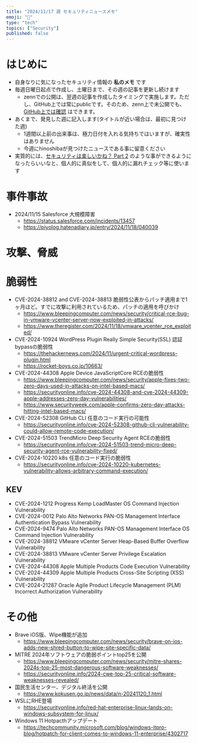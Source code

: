 ```yaml
---
title: "2024/11/17 週 セキュリティニュースメモ"
emoji: "🔖"
type: "tech"
topics: ["Security"]
published: false
---
```


# はじめに
* 自身なりに気になったセキュリティ情報の **私のメモ** です
* 毎週日曜日起点で作成し、土曜日まで、その週の記事を更新し続けます
    * zennでの公開は、翌週の記事を作成したタイミングで実施します。ただし、GitHub上では常にpublicです。そのため、zenn上で未公開でも、[GitHub上では確認](https://github.com/hinoshiba/zenn.dev/tree/main/articles) はできます。
* あくまで、発見した週に記入します(タイトルが近い場合は、最初に見つけた週)
    * 1週間以上前の出来事は、極力日付を入れる気持ちではいますが、確実性はありません
    * 今週にhinoshibaが見つけたニュースである事に留意ください
* 実質的には、[セキュリティは楽しいかね？ Part 2](https://negi.hatenablog.com/) のような事ができるようになったらいいなと、個人的に真似をして、個人的に漏れチェック等に使います

# 事件事故

* 2024/11/15 Salesforce 大規模障害
    * https://status.salesforce.com/incidents/13457
    * https://piyolog.hatenadiary.jp/entry/2024/11/18/040039

# 攻撃、脅威

# 脆弱性
* CVE-2024-38812 and CVE-2024-38813 脆弱性公表からパッチ適用まで1ヶ月ほど。すでに攻撃に利用されているため、パッチの適用を呼びかけ
    * https://www.bleepingcomputer.com/news/security/critical-rce-bug-in-vmware-vcenter-server-now-exploited-in-attacks/
    * https://www.theregister.com/2024/11/18/vmware_vcenter_rce_exploited/
* CVE-2024-10924 WordPress Plugin Really Simple Security(SSL) 認証bypassの脆弱性
    * https://thehackernews.com/2024/11/urgent-critical-wordpress-plugin.html
    * https://rocket-boys.co.jp/10663/
* CVE-2024-44308 Apple Device JavaScriptCore RCEの脆弱性
    * https://www.bleepingcomputer.com/news/security/apple-fixes-two-zero-days-used-in-attacks-on-intel-based-macs/
    * https://securityonline.info/cve-2024-44308-and-cve-2024-44309-apple-addresses-zero-day-vulnerabilities/
    * https://www.securityweek.com/apple-confirms-zero-day-attacks-hitting-intel-based-macs/
* CVE-2024-52308 GitHub CLI 任意のコード実行の可能性
    * https://securityonline.info/cve-2024-52308-github-cli-vulnerability-could-allow-remote-code-execution/
* CVE-2024-51503 TrendMicro Deep Security Agent RCEの脆弱性
    * https://securityonline.info/cve-2024-51503-trend-micro-deep-security-agent-rce-vulnerability-fixed/
* CVE-2024-10220 k8s 任意のコード実行の脆弱性
    * https://securityonline.info/cve-2024-10220-kubernetes-vulnerability-allows-arbitrary-command-execution/

## KEV
* CVE-2024-1212 Progress Kemp LoadMaster OS Command Injection Vulnerability
* CVE-2024-0012 Palo Alto Networks PAN-OS Management Interface Authentication Bypass Vulnerability
* CVE-2024-9474 Palo Alto Networks PAN-OS Management Interface OS Command Injection Vulnerability
* CVE-2024-38812 VMware vCenter Server Heap-Based Buffer Overflow Vulnerability
* CVE-2024-38813 VMware vCenter Server Privilege Escalation Vulnerability
* CVE-2024-44308 Apple Multiple Products Code Execution Vulnerability
* CVE-2024-44309 Apple Multiple Products Cross-Site Scripting (XSS) Vulnerability
* CVE-2024-21287 Oracle Agile Product Lifecycle Management (PLM) Incorrect Authorization Vulnerability


# その他

* Brave iOS版、Wipe機能が追加
    * https://www.bleepingcomputer.com/news/security/brave-on-ios-adds-new-shred-button-to-wipe-site-specific-data/
* MITRE 2024年ソフトウェアの脆弱ポイントtop25を公開
    * https://www.bleepingcomputer.com/news/security/mitre-shares-2024s-top-25-most-dangerous-software-weaknesses/
    * https://securityonline.info/2024-cwe-top-25-critical-software-weaknesses-revealed/
* 国民生活センター、デジタル終活を公開
    * https://www.kokusen.go.jp/news/data/n-20241120_1.html
* WSLにRHE登場
    * https://securityonline.info/red-hat-enterprise-linux-lands-on-windows-subsystem-for-linux/
* Windows 11 Hotpacthアップデート
    * https://techcommunity.microsoft.com/blog/windows-itpro-blog/hotpatch-for-client-comes-to-windows-11-enterprise/4302717
